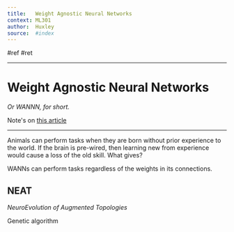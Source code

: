 ```yaml
---
title:   Weight Agnostic Neural Networks
context: ML301
author:  Huxley
source:  #index
---
```


#ref #ret 

--- 


# Weight Agnostic Neural Networks
*Or WANNN, for short.*

Note's on [this article](https://towardsdatascience.com/weight-agnostic-neural-networks-fce8120ee829)

---


Animals can perform tasks when they are born without prior experience to the world. If the brain is pre-wired, then learning new from experience would cause a loss of the old skill. What gives? 


WANNs can perform tasks regardless of the weights in its connections. 


## NEAT 
*NeuroEvolution of Augmented Topologies*


Genetic algorithm  






































